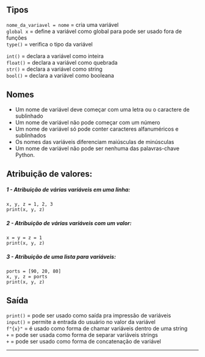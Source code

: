 ## Tipos

`nome_da_variavel = nome`  = cria uma variável  
`global x` = define a variável como global para pode ser usado fora de funções  
`type()` = verifica o tipo da variável  

`int()` = declara a variável como inteira  
`float()` = declara a variável como quebrada  
`str()` = declara a variável como string  
`bool()` = declara a variável como booleana  
## Nomes

* Um nome de variável deve começar com uma letra ou o caractere de sublinhado  
* Um nome de variável não pode começar com um número  
* Um nome de variável só pode conter caracteres alfanuméricos e sublinhados  
* Os nomes das variáveis diferenciam maiúsculas de minúsculas  
* Um nome de variável não pode ser nenhuma das palavras-chave Python.  
## Atribuição de valores:

##### 1 - Atribuição de várias variáveis em uma linha:

```
x, y, z = 1, 2, 3
print(x, y, z)
```

##### 2 - Atribuição de várias variáveis com um valor:

```
x = y = z = 1
print(x, y, z)
```

##### 3 - Atribuição de uma lista para variáveis:

```
ports = [90, 20, 80]
x, y, z = ports
print(x, y, z)
```
## Saída

`print()` = pode ser usado como saída pra impressão de variáveis  
`input()` = permite a entrada do usuário no valor da variável  
`f"{x}"` = é usado como forma de chamar variáveis dentro de uma string  
`+` = pode ser usada como forma de separar variáveis strings  
`+` = pode ser usado como forma de concatenação de variável  

___
